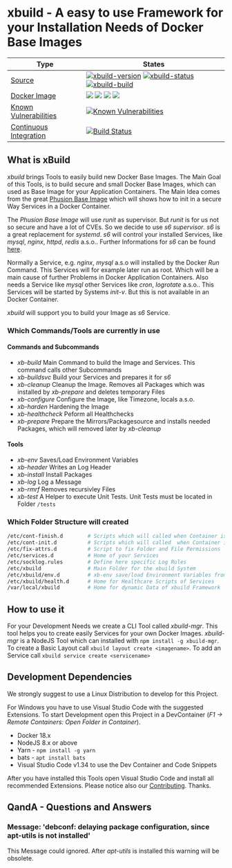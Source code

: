 # xbuild - A easy to use Framework for your Installation Needs of Docker Base Images

| Type | States |
|---|---|
| [Source](https://github.com/x-company/xbuild "View Source") | [![xbuild-version](https://img.shields.io/badge/Version-0.6.1-brightgreen.svg?style=flat)](https://github.com/x-company/xbuild) [![xbuild-status](https://img.shields.io/badge/Status-development%201-brightgreen.svg?style=flat)](https://github.com/x-company/xbuild/releases) [![xbuild-build](https://img.shields.io/badge/Builds-17-brightgreen.svg?style=flat)](https://github.com/x-company/xbuild) |
| [Docker Image](https://cloud.docker.com/u/xcompany/repository/docker/xcompany/xbuild "Show Image on Docker Hub") | [![](https://images.microbadger.com/badges/image/xcompany/xbuild.svg)](https://microbadger.com/images/xcompany/xbuild "Get your own image badge on microbadger.com") [![](https://images.microbadger.com/badges/version/xcompany/xbuild.svg)](https://microbadger.com/images/xcompany/xbuild "Get your own version badge on microbadger.com") [![](https://images.microbadger.com/badges/commit/xcompany/xbuild.svg)](https://microbadger.com/images/xcompany/xbuild "Get your own commit badge on microbadger.com") [![](https://images.microbadger.com/badges/license/xcompany/xbuild.svg)](https://microbadger.com/images/xcompany/xbuild "Get your own license badge on microbadger.com") |
| [Known Vulnerabilities](https://snyk.io//test/github/x-company/xbuild "View Security Status") |[![Known Vulnerabilities](https://snyk.io//test/github/x-company/xbuild/badge.svg?targetFile=package.json)](https://snyk.io//test/github/x-company/xbuild?targetFile=package.json) |
| [Continuous Integration](https://travis-ci.org/x-company/xbuild "View Build Status") | [![Build Status](https://travis-ci.org/x-company/xbuild.svg?branch=master)](https://travis-ci.org/x-company/xbuild) |

## What is xBuild

*xbuild* brings Tools to easily build new Docker Base Images. The Main Goal of this Tools, is to build secure and small Docker Base Images, which can used as Base Image for your Application Containers. The Main Idea comes from the great [Phusion Base Image](http://phusion.github.io/baseimage-docker) which will shows how to init in a secure Way Services in a Docker Container.

The *Phusion Base Image* will use *runit* as supervisor. But *runit* is for us not so secure and have a lot of CVEs. So we decide to use *s6 supervisor*. *s6* is a great replacement for *systemd*. *s6* will control your installed Services, like *mysql*, *nginx*, *httpd*, *redis* a.s.o.. Further Informations for *s6* can be found [here](https://skarnet.org/software/).

Normally a Service, e.g. *nginx*, *mysql* a.s.o will installed by the Docker *Run* Command. This Services will for example later run as root. Which will be a main cause of further Problems in Docker Application Containers. Also needs a Service like *mysql* other Services like *cron*, *logrotate* a.s.o.. This Services will be started by Systems *init-v*. But this is not available in an Docker Container.

*xbuild* will support you to build your Image as *s6* Service.

### Which Commands/Tools are currently in use

#### Commands and Subcommands

- *xb-build* Main Command to build the Image and Services. This command calls other Subcommands
- *xb-buildsvc* Build your Services and prepares it for *s6*
- *xb-cleanup* Cleanup the Image. Removes all Packages which was installed by *xb-prepare* and deletes temporary Files
- *xb-configure* Configure the Image, like Timezone, locals a.s.o.
- *xb-harden* Hardening the Image
- *xb-healthcheck* Peform all Healthchecks
- *xb-prepare* Prepare the Mirrors/Packagesource and installs needed Packages, which will removed later by *xb-cleanup*

#### Tools

- *xb-env* Saves/Load Environment Variables
- *xb-header* Writes an Log Header
- *xb-install* Install Packages
- *xb-log* Log a Message
- *xb-rmrf* Removes recursivley Files
- *xb-test* A Helper to execute Unit Tests. Unit Tests must be located in Folder `/tests`

### Which Folder Structure will created

``` bash
/etc/cont-finish.d        # Scripts which will called when Container is shutting down
/etc/cont-init.d          # Scripts which will called  when Container is started
/etc/fix-attrs.d          # Script to fix Folder and File Permissions
/etc/services.d           # Home of your Services
/etc/socklog.rules        # Define here specific Log Rules
/etc/xbuild               # Main Folder for the xbuild System
/etc/xbuild/env.d         # xb-env save/load Environment Variables from this location
/etc/xbuild/health.d      # Home for Healthcare Scripts of Services
/var/local/xbuild         # Home for dynamic Data of xbuild Framework
```

## How to use it

For your Development Needs we create a CLI Tool called *xbuild-mgr*. This tool helps you to create easily Services for your own Docker Images. *xbuild-mgr* is a NodeJS Tool which can installed with `npm install -g xbuild-mgr`. To create a Basic Layout call `xbuild layout create <imagename>`. To add an Service call `xbuild service create <servicename>`

## Development Dependencies

We strongly suggest to use a Linux Distribution to develop for this Project.

For Windows you have to use Visual Studio Code with the suggested Extensions. To start Development open this Project in a DevContainer (*F1 -> Remote Containers: Open Folder in Container*).

- Docker 18.x
- NodeJS 8.x or above
- Yarn - `npm install -g yarn`
- bats - `apt install bats`
- Visual Studio Code v1.34 to use the Dev Container and Code Snippets

After you have installed this Tools open Visual Studio Code and install all recommended Extensions. Please notice also our [Contributing](CONTRIBUTING.md). Thanks.

## QandA - Questions and Answers

### Message: 'debconf: delaying package configuration, since apt-utils is not installed'

This Message could ignored. After *apt-utils* is installed this warning will be obsolete.
